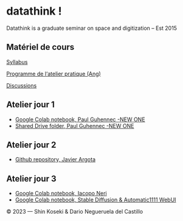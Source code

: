 # datathink !

Datathink is a graduate seminar on space and digitization – Est 2015

## Matériel de cours

[Syllabus](https://github.com/CUPUM/datathink/blob/main/koseki-syllabus-ame6201.md)

[Programme de l‘atelier pratique (Ang)](https://github.com/CUPUM/datathink/blob/c8d556b8167467b902b01f8f3fee8df558288bcf/negueruela_del_castillo-description-city_as_collection.md)

[Discussions](https://github.com/CUPUM/datathink/discussions)

## Atelier jour 1

* [Google Colab notebook, Paul Guhennec -NEW ONE](https://colab.research.google.com/drive/1um_bjfm0xb_X4ZEuoRKpdmD3UhEmNREQ?usp=share_link)
* [Shared Drive folder, Paul Guhennec -NEW ONE](https://drive.google.com/drive/folders/16HLVMp4KuE5pjHce6TyEkJf5lJA1zVdM?usp=sharing)

## Atelier jour 2

* [Github repository, Javier Argota](https://github.com/Reivajar/datathink_2023)

## Atelier jour 3

* [Google Colab notebook, Iacopo Neri](https://colab.research.google.com/drive/1TvT7PQkhgK69Srry5NWeGmG3P-uQIU0f?usp=share_link)
* [Google Colab notebook, Stable Diffusion & Automatic1111 WebUI](https://colab.research.google.com/github/TheLastBen/fast-stable-diffusion/blob/main/fast_stable_diffusion_AUTOMATIC1111.ipynb#scrollTo=PjzwxTkPSPHf)

© 2023 — Shin Koseki & Dario Negueruela del Castillo
